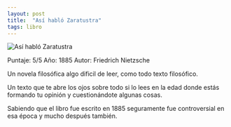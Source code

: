 ```yaml
---
layout: post
title:  "Así habló Zaratustra"
tags: libro
---
```




![Así habló Zaratustra](https://images-na.ssl-images-amazon.com/images/I/51sLaCwnLhL._SX351_BO1,204,203,200_.jpg)

Puntaje: 5/5
Año: 1885
Autor: Friedrich Nietzsche

Un novela filosófica algo dificil de leer, como todo texto filosófico.

Un texto que te abre los ojos sobre todo si lo lees en la edad donde estás formando tu opinión y cuestionándote algunas cosas. 

Sabiendo que el libro fue escrito en 1885 seguramente fue controversial en esa época y mucho después también.